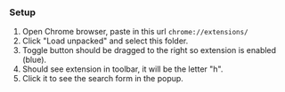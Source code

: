 ### Setup

1. Open Chrome browser, paste in this url `chrome://extensions/`
2. Click "Load unpacked" and select this folder.
3. Toggle button should be dragged to the right so extension is enabled (blue).
4. Should see extension in toolbar, it will be the letter "h".
5. Click it to see the search form in the popup.
